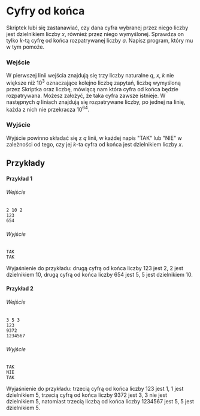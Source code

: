 # Cyfry od końca

Skriptek lubi się zastanawiać, czy dana cyfra wybranej przez niego liczby jest dzielnikiem liczby $x$, również przez niego wymyślonej. Sprawdza on tylko $k$-tą cyfrę od końca rozpatrywanej liczby $a$. Napisz program, który mu w tym pomoże.
### Wejście


W pierwszej linii wejścia znajdują się trzy liczby naturalne $q$, $x$, $k$ nie większe niż $10^3$ oznaczające kolejno liczbę zapytań, liczbę wymyśloną przez Skriptka oraz liczbę, mówiącą nam która cyfra od końca będzie rozpatrywana. Możesz założyć, że taka cyfra zawsze istnieje. W następnych $q$ liniach znajdują się rozpatrywane liczby, po jednej na linię, każda z nich nie przekracza $10^{64}$.
### Wyjście

Wyjście powinno składać się z $q$ linii, w każdej napis "TAK" lub "NIE" w zależności od tego, czy jej $k$-ta cyfra od końca jest dzielnikiem liczby $x$.
## Przykłady

#### Przykład 1

###### Wejście

```
2 10 2
123
654
```
###### Wyjście

```
TAK
TAK
```
Wyjaśnienie do przykładu: drugą cyfrą od końca liczby 123 jest 2, 2 jest dzielnikiem 10, drugą cyfrą od końca liczby 654 jest 5, 5 jest dzielnikiem 10.
#### Przykład 2

###### Wejście

```
3 5 3
123
9372
1234567
```
###### Wyjście

```
TAK
NIE
TAK
```
Wyjaśnienie do przykładu: trzecią cyfrą od końca liczby 123 jest 1, 1 jest dzielnikiem 5, trzecią cyfrą od końca liczby 9372 jest 3, 3 nie jest dzielnikiem 5, natomiast trzecią liczbą od końca liczby 1234567 jest 5, 5 jest dzielnikiem 5.
